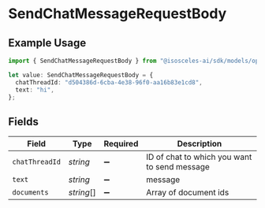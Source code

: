 # SendChatMessageRequestBody

## Example Usage

```typescript
import { SendChatMessageRequestBody } from "@isosceles-ai/sdk/models/operations";

let value: SendChatMessageRequestBody = {
  chatThreadId: "d504386d-6cba-4e38-96f0-aa16b83e1cd8",
  text: "hi",
};
```

## Fields

| Field                                        | Type                                         | Required                                     | Description                                  |
| -------------------------------------------- | -------------------------------------------- | -------------------------------------------- | -------------------------------------------- |
| `chatThreadId`                               | *string*                                     | :heavy_minus_sign:                           | ID of chat to which you want to send message |
| `text`                                       | *string*                                     | :heavy_minus_sign:                           | message                                      |
| `documents`                                  | *string*[]                                   | :heavy_minus_sign:                           | Array of document ids                        |